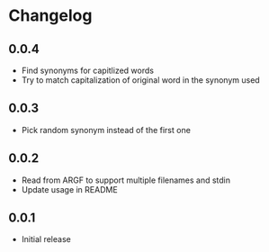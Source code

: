 # Changelog

## 0.0.4

- Find synonyms for capitlized words
- Try to match capitalization of original word in the synonym used

## 0.0.3

- Pick random synonym instead of the first one

## 0.0.2

- Read from ARGF to support multiple filenames and stdin
- Update usage in README

## 0.0.1

- Initial release

